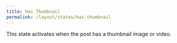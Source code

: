 ```yaml
---
title: Has Thumbnail
permalink: /layout/states/has-thumbnail
---
```


This state activates when the post has a thumbnail image or video.
